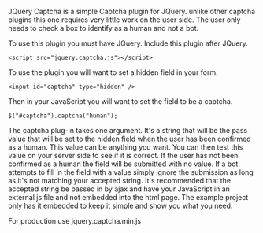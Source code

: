 JQuery Captcha is a simple Captcha plugin for JQuery. unlike other captcha plugins this one requires very little work on the user side. The user only needs to check a box to identify as a human and not a bot.

To use this plugin you must have JQuery. Include this plugin after JQuery. 

`<script src="jquery.captcha.js"></script>` 

To use the plugin you will want to set a hidden field in your form. 

`<input id="captcha" type="hidden" />` 

Then in your JavaScript you will want to set the field to be a captcha. 

`$("#captcha").captcha("human");` 

The captcha plug-in takes one argument. It's a string that will be the pass value that will be set to the hidden field when the user has been confirmed as a human. This value can be anything you want. You can then test this value on your server side to see if it is correct. If the user has not been confirmed as a human the field will be submitted with no value. If a bot attempts to fill in the field with a value simply ignore the submission as long as it's not matching your accepted string. It's recommended that the accepted string be passed in by ajax and have your JavaScript in an external js file and not embedded into the html page. The example project only has it embedded to keep it simple and show you what you need.

For production use jquery.captcha.min.js
